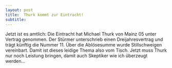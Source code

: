 ```yaml
---
layout: post
title:  Thurk kommt zur Eintracht!
subtitle:  
---
```


Jetzt ist es amtlich: Die Eintracht hat Michael Thurk von Mainz 05 unter Vertrag genommen. Der Stürmer unterschrieb einen Dreijahresvertrag und trägt künftig die Nummer 11. Über die Ablösesumme wurde Stillschweigen vereinbart. Damit ist dieses leidige Thema also vom Tisch. Jetzt muss Thurk nur noch Leistung bringen, damit auch Skeptiker wie ich überzeugt werden...


